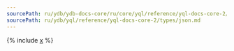 ```yaml
---
sourcePath: ru/ydb/ydb-docs-core/ru/core/yql/reference/yql-docs-core-2/types/json.md
sourcePath: ru/ydb/yql/reference/yql-docs-core-2/types/json.md
---
```



{% include [x](_includes/json.md) %}
